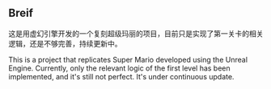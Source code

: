 
## Breif

这是用虚幻引擎开发的一个复刻超级玛丽的项目，目前只是实现了第一关卡的相关逻辑，还是不够完善，持续更新中。

This is a project that replicates Super Mario developed using the Unreal Engine. Currently, only the relevant logic of the first level has been implemented,
and it's still not perfect. It's under continuous update.